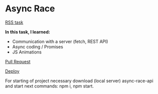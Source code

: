 # Async Race

[RSS task](https://github.com/rolling-scopes-school/tasks/blob/master/tasks/async-race.md)

**In this task, I learned:**

- Сommunication with a server (fetch, REST API)
- Async coding / Promises
- JS Animations

[Pull Request](https://github.com/nikimix/async-race/pull/1)

[Deploy](https://nikimix.github.io/async-race/)

For starting of project necessary download (local server) async-race-api and start next commands: npm i, npm start. 
